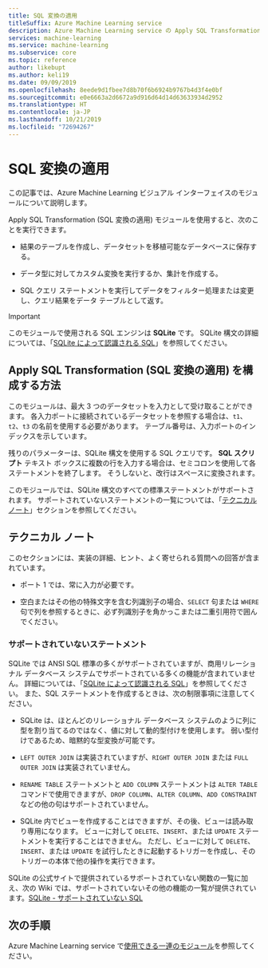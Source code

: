 ```yaml
---
title: SQL 変換の適用
titleSuffix: Azure Machine Learning service
description: Azure Machine Learning service の Apply SQL Transformation (SQL 変換の適用) モジュールを使用して入力データセットに対して SQLite クエリを実行し、データを変換する方法について説明します。
services: machine-learning
ms.service: machine-learning
ms.subservice: core
ms.topic: reference
author: likebupt
ms.author: keli19
ms.date: 09/09/2019
ms.openlocfilehash: 8eede9d1fbee7d8b70f6b6924b9767b4d3f4e0bf
ms.sourcegitcommit: e0e6663a2d6672a9d916d64d14d63633934d2952
ms.translationtype: HT
ms.contentlocale: ja-JP
ms.lasthandoff: 10/21/2019
ms.locfileid: "72694267"
---
```

# <a name="apply-sql-transformation"></a>SQL 変換の適用

この記事では、Azure Machine Learning ビジュアル インターフェイスのモジュールについて説明します。

Apply SQL Transformation (SQL 変換の適用) モジュールを使用すると、次のことを実行できます。
  
-   結果のテーブルを作成し、データセットを移植可能なデータベースに保存する。  
  
-   データ型に対してカスタム変換を実行するか、集計を作成する。  
  
-   SQL クエリ ステートメントを実行してデータをフィルター処理または変更し、クエリ結果をデータ テーブルとして返す。  

> [!IMPORTANT]
> このモジュールで使用される SQL エンジンは **SQLite** です。 SQLite 構文の詳細については、「[SQLite によって認識される SQL](https://www.sqlite.org/index.html)」を参照してください。  

## <a name="how-to-configure-apply-sql-transformation"></a>Apply SQL Transformation (SQL 変換の適用) を構成する方法  

このモジュールは、最大 3 つのデータセットを入力として受け取ることができます。 各入力ポートに接続されているデータセットを参照する場合は、`t1`、`t2`、`t3` の名前を使用する必要があります。 テーブル番号は、入力ポートのインデックスを示しています。  
  
残りのパラメーターは、SQLite 構文を使用する SQL クエリです。 **SQL スクリプト** テキスト ボックスに複数の行を入力する場合は、セミコロンを使用して各ステートメントを終了します。 そうしないと、改行はスペースに変換されます。  

このモジュールでは、SQLite 構文のすべての標準ステートメントがサポートされます。 サポートされていないステートメントの一覧については、「[テクニカル ノート](#technical-notes)」セクションを参照してください。

##  <a name="technical-notes"></a>テクニカル ノート  

このセクションには、実装の詳細、ヒント、よく寄せられる質問への回答が含まれています。

-   ポート 1 では、常に入力が必要です。  
  
-   空白またはその他の特殊文字を含む列識別子の場合、`SELECT` 句または `WHERE` 句で列を参照するときに、必ず列識別子を角かっこまたは二重引用符で囲んでください。  
  
### <a name="unsupported-statements"></a>サポートされていないステートメント  

SQLite では ANSI SQL 標準の多くがサポートされていますが、商用リレーショナル データベース システムでサポートされている多くの機能が含まれていません。 詳細については、「[SQLite によって認識される SQL](http://www.sqlite.org/lang.html)」を参照してください。 また、SQL ステートメントを作成するときは、次の制限事項に注意してください。  
  
- SQLite は、ほとんどのリレーショナル データベース システムのように列に型を割り当てるのではなく、値に対して動的型付けを使用します。 弱い型付けであるため、暗黙的な型変換が可能です。  
  
- `LEFT OUTER JOIN` は実装されていますが、`RIGHT OUTER JOIN` または `FULL OUTER JOIN` は実装されていません。  

- `RENAME TABLE` ステートメントと `ADD COLUMN` ステートメントは `ALTER TABLE` コマンドで使用できますが、`DROP COLUMN`、`ALTER COLUMN`、`ADD CONSTRAINT` などの他の句はサポートされていません。  
  
- SQLite 内でビューを作成することはできますが、その後、ビューは読み取り専用になります。 ビューに対して `DELETE`、`INSERT`、または `UPDATE` ステートメントを実行することはできません。 ただし、ビューに対して `DELETE`、`INSERT`、または `UPDATE` を試行したときに起動するトリガーを作成し、そのトリガーの本体で他の操作を実行できます。  
  

SQLite の公式サイトで提供されているサポートされていない関数の一覧に加え、次の Wiki では、サポートされていないその他の機能の一覧が提供されています。[SQLite - サポートされていない SQL](http://www2.sqlite.org/cvstrac/wiki?p=UnsupportedSql)  
    
## <a name="next-steps"></a>次の手順

Azure Machine Learning service で[使用できる一連のモジュール](module-reference.md)を参照してください。 

